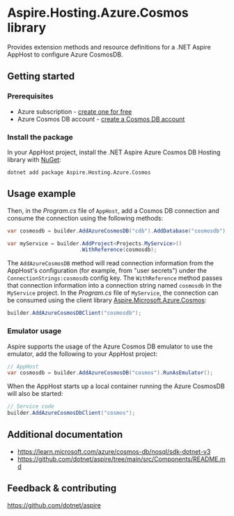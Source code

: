 # Aspire.Hosting.Azure.Cosmos library

Provides extension methods and resource definitions for a .NET Aspire AppHost to configure Azure CosmosDB.

## Getting started

### Prerequisites

- Azure subscription - [create one for free](https://azure.microsoft.com/free/)
- Azure Cosmos DB account - [create a Cosmos DB account](https://learn.microsoft.com/azure/cosmos-db/nosql/how-to-create-account)

### Install the package

In your AppHost project, install the .NET Aspire Azure Cosmos DB Hosting library with [NuGet](https://www.nuget.org):

```dotnetcli
dotnet add package Aspire.Hosting.Azure.Cosmos
```

## Usage example

Then, in the _Program.cs_ file of `AppHost`, add a Cosmos DB connection and consume the connection using the following methods:

```csharp
var cosmosdb = builder.AddAzureCosmosDB("cdb").AddDatabase("cosmosdb");

var myService = builder.AddProject<Projects.MyService>()
                       .WithReference(cosmosdb);
```

The `AddAzureCosmosDB` method will read connection information from the AppHost's configuration (for example, from "user secrets") under the `ConnectionStrings:cosmosdb` config key. The `WithReference` method passes that connection information into a connection string named `cosmosdb` in the `MyService` project. In the _Program.cs_ file of `MyService`, the connection can be consumed using the client library [Aspire.Microsoft.Azure.Cosmos](https://www.nuget.org/packages/Aspire.Microsoft.Azure.Cosmos):

```csharp
builder.AddAzureCosmosDBClient("cosmosdb");
```

### Emulator usage

Aspire supports the usage of the Azure Cosmos DB emulator to use the emulator, add the following to your AppHost project:

```csharp
// AppHost
var cosmosdb = builder.AddAzureCosmosDB("cosmos").RunAsEmulator();
```

When the AppHost starts up a local container running the Azure CosmosDB will also be started:

```csharp
// Service code
builder.AddAzureCosmosDbClient("cosmos");
```

## Additional documentation

* https://learn.microsoft.com/azure/cosmos-db/nosql/sdk-dotnet-v3
* https://github.com/dotnet/aspire/tree/main/src/Components/README.md

## Feedback & contributing

https://github.com/dotnet/aspire
